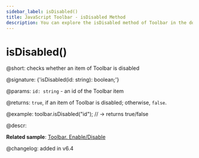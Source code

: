 ```yaml
---
sidebar_label: isDisabled()
title: JavaScript Toolbar - isDisabled Method 
description: You can explore the isDisabled method of Toolbar in the documentation of the DHTMLX JavaScript UI library. Browse developer guides and API reference, try out code examples and live demos, and download a free 30-day evaluation version of DHTMLX Suite 7.
---
```


# isDisabled()

@short: checks whether an item of Toolbar is disabled

@signature: {'isDisabled(id: string): boolean;'}

@params:
`id: string` - an id of the Toolbar item

@returns:
`true`, if an item of Toolbar is disabled; otherwise, `false`.

@example:
toolbar.isDisabled("id"); // -> returns true/false

@descr:

**Related sample**: [Toolbar. Enable/Disable](https://snippet.dhtmlx.com/ovblenaf)

@changelog: added in v6.4

[comment]: # (@related: toolbar/common_methods.md#checkingifatoolbaritemisdisabled)
